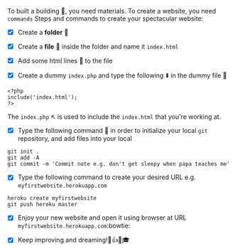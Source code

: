 To built a building :bank:, you need materials. To create a website, you need `commands`
Steps and commands to create your spectacular website:

- [x] Create a __folder__ :file_folder:

- [x] Create a __file__ :page_with_curl: inside the folder and name it `index.html`

- [x] Add some html lines :straight_ruler: to the file

- [x] Create a dummy `index.php` and type the following :arrow_down: in the dummy file :page_with_curl:
```
<?php
include('index.html');
?>
```
The `index.php` :arrow_upper_left: is used to include the `index.html` that you're working at.

- [x] Type the following command :memo: in order to initialize your local `git` repository, and add files into your local
 ```
 git init . 
 git add -A
 git commit -m 'Commit note e.g. don't get sleepy when papa teaches me'
 ```
 
 - [x] Type the following command to create your desired URL e.g. `myfirstwebsite.herokuapp.com`
 ```
 heroku create myfirstwebsite
 git push heroku master
 ```
 
 - [x] Enjoy your new website and open it using browser at URL `myfirstwebsite.herokuapp.com`:bowtie:
 
 - [x] Keep improving and dreaming!:star2::+1::sparkles::mortar_board:
